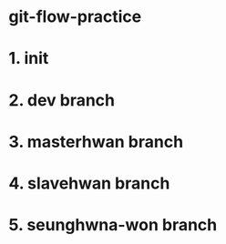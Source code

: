 # git-flow-practice

# 1. init
# 2. dev branch
# 3. masterhwan branch
# 4. slavehwan branch
# 5. seunghwna-won branch